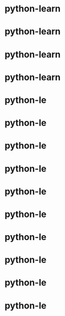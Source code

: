 # python-learn
# python-learn
# python-learn
# python-learn
# python-le
# python-le
# python-le
# python-le
# python-le
# python-le
# python-le
# python-le
# python-le
# python-le